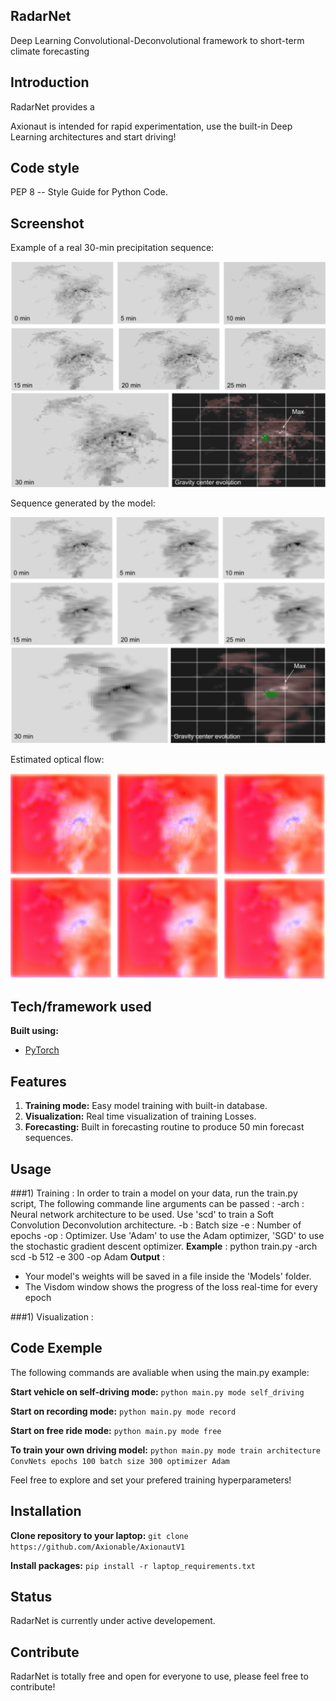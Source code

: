 ## RadarNet
Deep Learning Convolutional-Deconvolutional framework to short-term climate forecasting


## Introduction
RadarNet provides a 

Axionaut is intended for rapid experimentation, use the built-in Deep Learning architectures and start driving!


## Code style
PEP 8 -- Style Guide for Python Code.


## Screenshot
Example of a real 30-min precipitation sequence:

![alt text](/Photos/real_sequence_example.png)


Sequence generated by the model:

![alt text](/Photos/predicted_sequence.png)


Estimated optical flow:

![alt text](/Photos/optical_flow.png)


## Tech/framework used

<b>Built using:</b>
- [PyTorch](http://pytorch.org)


## Features

1. <strong>Training mode:</strong> Easy model training with built-in database.
2. <strong>Visualization:</strong> Real time visualization of training Losses.
3. <strong>Forecasting:</strong> Built in forecasting routine to produce 50 min forecast sequences.


## Usage
###1) Training :
In order to train a model on your data, run the train.py script, The following commande line arguments can be passed :
-arch : Neural network architecture to be used. Use 'scd' to train a Soft Convolution Deconvolution architecture.
-b : Batch size
-e : Number of epochs
-op : Optimizer. Use 'Adam' to use the Adam optimizer, 'SGD' to use the stochastic gradient descent optimizer.
<strong>Example</strong> : python train.py -arch scd -b 512 -e 300 -op Adam
<strong>Output</strong> : 
- Your model's weights will be saved in a file inside the 'Models' folder.
- The Visdom window shows the progress of the loss real-time for every epoch

###1) Visualization :

## Code Exemple

The following commands are avaliable when using the main.py example:

<strong>Start vehicle on self-driving mode:</strong>
`python main.py mode self_driving`

<strong>Start on recording mode:</strong>
`python main.py mode record`

<strong>Start on free ride mode:</strong>
`python main.py mode free`

<strong>To train your own driving model:</strong>
`python main.py mode train architecture ConvNets epochs 100 batch size 300 optimizer Adam`

Feel free to explore and set your prefered training hyperparameters!


## Installation
<strong>Clone repository to your laptop:</strong>
`git clone https://github.com/Axionable/AxionautV1`

<strong>Install packages:</strong>
`pip install -r laptop_requirements.txt`


## Status

RadarNet is currently under active developement.

## Contribute

RadarNet is totally free and open for everyone to use, please feel free to contribute!



